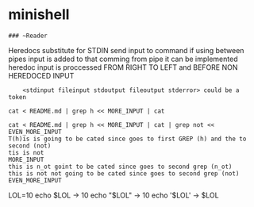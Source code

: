 # minishell

	### ~Reader


Heredocs
	substitute for STDIN
	send input to command
	if using between pipes
		input is added to that comming from pipe
	it can be implemented 
	heredoc input is proccessed
		FROM RIGHT TO LEFT
			and
		BEFORE NON HEREDOCED INPUT

		<stdinput fileinput stdoutput fileoutput stderror> could be a token

```
cat < README.md | grep h << MORE_INPUT | cat
```

```
cat < README.md | grep h << MORE_INPUT | cat | grep not << EVEN_MORE_INPUT
T(h)is is going to be cated since goes to first GREP (h) and the to second (not)
tis is not
MORE_INPUT
this is n_ot goint to be cated since goes to second grep (n_ot)
this is not not going to be cated since goes to second grep (not)
EVEN_MORE_INPUT
```

LOL=10
echo $LOL -> 10
echo "$LOL" -> 10
echo '$LOL' -> $LOL
